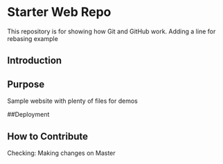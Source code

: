 # Starter Web Repo

This repository is for showing how Git and GitHub work. Adding a line for rebasing example

## Introduction

## Purpose
Sample website with plenty of files for demos

##Deployment

## How to Contribute
Checking: Making changes on Master

